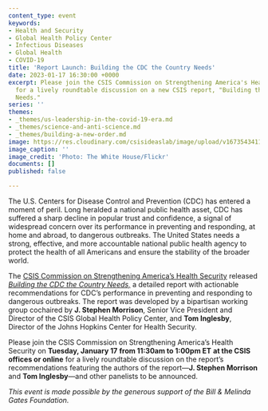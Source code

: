```yaml
---
content_type: event
keywords:
- Health and Security
- Global Health Policy Center
- Infectious Diseases
- Global Health
- COVID-19
title: 'Report Launch: Building the CDC the Country Needs'
date: 2023-01-17 16:30:00 +0000
excerpt: Please join the CSIS Commission on Strengthening America's Health Security
  for a lively roundtable discussion on a new CSIS report, "Building the CDC the Country
  Needs."
series: ''
themes:
- _themes/us-leadership-in-the-covid-19-era.md
- _themes/science-and-anti-science.md
- _themes/building-a-new-order.md
image: https://res.cloudinary.com/csisideaslab/image/upload/v1673543411/health-commission/51131083425_1dcfdfdda8_o_ttt2c9.jpg
image_caption: ''
image_credit: 'Photo: The White House/Flickr'
documents: []
published: false

---
```

The U.S. Centers for Disease Control and Prevention (CDC) has entered a moment of peril. Long heralded a national public health asset, CDC has suffered a sharp decline in popular trust and confidence, a signal of widespread concern over its performance in preventing and responding, at home and abroad, to dangerous outbreaks. The United States needs a strong, effective, and more accountable national public health agency to protect the health of all Americans and ensure the stability of the broader world.

The [CSIS Commission on Strengthening America’s Health Security](https://healthsecurity.csis.org/ "Commission Microsite") released [_Building the CDC the Country Needs,_](https://www.csis.org/events/report-launch-building-cdc-country-needs "Report Webpage") a detailed report with actionable recommendations for CDC’s performance in preventing and responding to dangerous outbreaks. The report was developed by a bipartisan working group cochaired by **J. Stephen Morrison**, Senior Vice President and Director of the CSIS Global Health Policy Center, and **Tom Inglesby**, Director of the Johns Hopkins Center for Health Security.

Please join the CSIS Commission on Strengthening America’s Health Security on **Tuesday, January 17** **from 11:30am to 1:00pm ET** **at the CSIS offices or online** for a lively roundtable discussion on the report’s recommendations featuring the authors of the report—**J. Stephen Morrison** and **Tom Inglesby**—and other panelists to be announced.

_This event is made possible by the generous support of the Bill & Melinda Gates Foundation._
